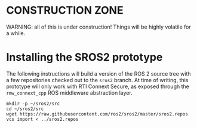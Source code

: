 # CONSTRUCTION ZONE

WARNING: all of this is under construction! Things will be highly volatile for
a while.

# Installing the SROS2 prototype

The following instructions will build a version of the ROS 2 source tree with a
few repositories checked out to the `sros2` branch. At time of writing, this
prototype will only work with RTI Connext Secure, as exposed through the
`rmw_connext_cpp` ROS middleware abstraction layer.

```
mkdir -p ~/sros2/src
cd ~/sros2/src
wget https://raw.githubusercontent.com/ros2/sros2/master/sros2.repos
vcs import < ../sros2.repos
```
